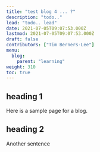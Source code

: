 ```yaml
---
title: "test blog 4 ... ?"
description: "todo.."
lead: "todo.. lead"
date: 2021-07-05T09:07:53.000Z
lastmod: 2021-07-05T09:07:53.000Z
draft: false
contributors: ["Tim Berners-Lee"]
menu:
  blog:
    parent: "learning"
weight: 310
toc: true
---
```


## heading 1

Here is a sample page for a blog.

## heading 2

Another sentence
